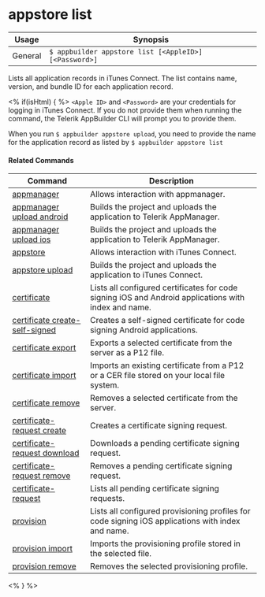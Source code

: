 appstore list
==========

Usage | Synopsis
------|-------
General |`$ appbuilder appstore list [<AppleID>] [<Password>]`

Lists all application records in iTunes Connect. The list contains name, version, and bundle ID for each application record.

<% if(isHtml) { %> 
`<Apple ID>` and `<Password>` are your credentials for logging in iTunes Connect. If you do not provide them when running the command, the Telerik AppBuilder CLI will prompt you to provide them.

When you run `$ appbuilder appstore upload`, you need to provide the name for the application record as listed by `$ appbuilder appstore list`

#### Related Commands

Command | Description
----------|----------
[appmanager](appmanager.html) | Allows interaction with appmanager.
[appmanager upload android](appmanager-upload-android.html) | Builds the project and uploads the application to Telerik AppManager.
[appmanager upload ios](appmanager-upload-ios.html) | Builds the project and uploads the application to Telerik AppManager.
[appstore](appstore.html) | Allows interaction with iTunes Connect.
[appstore upload](appstore-upload.html) | Builds the project and uploads the application to iTunes Connect.
[certificate](certificate.html) | Lists all configured certificates for code signing iOS and Android applications with index and name.
[certificate create-self-signed](certificate-create-self-signed.html) | Creates a self-signed certificate for code signing Android applications.
[certificate export](certificate-export.html) | Exports a selected certificate from the server as a P12 file.
[certificate import](certificate-import.html) | Imports an existing certificate from a P12 or a CER file stored on your local file system.
[certificate remove](certificate-remove.html) | Removes a selected certificate from the server.
[certificate-request create](certificate-request-create.html) | Creates a certificate signing request.
[certificate-request download](certificate-request-download.html) | Downloads a pending certificate signing request.
[certificate-request remove](certificate-request-remove.html) | Removes a pending certificate signing request.
[certificate-request](certificate-request.html) | Lists all pending certificate signing requests.
[provision](provision.html) | Lists all configured provisioning profiles for code signing iOS applications with index and name.
[provision import](provision-import.html) | Imports the provisioning profile stored in the selected file.
[provision remove](provision-remove.html) | Removes the selected provisioning profile.
<% } %>
